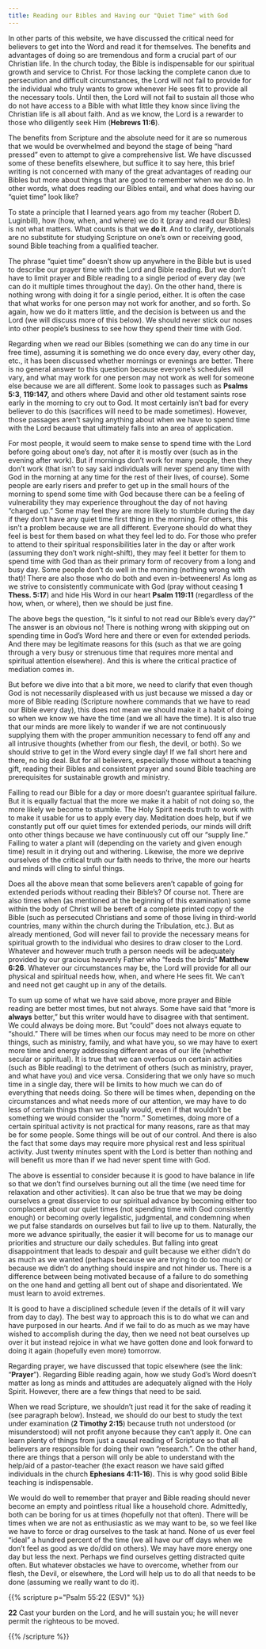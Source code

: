 ```yaml
---
title: Reading our Bibles and Having our "Quiet Time" with God
---
```


In other parts of this website, we have discussed the critical need for believers to get into the Word and read it for themselves. The benefits and advantages of doing so are tremendous and form a crucial part of our Christian life. In the church today, the Bible is indispensable for our spiritual growth and service to Christ. For those lacking the complete canon due to persecution and difficult circumstances, the Lord will not fail to provide for the individual who truly wants to grow whenever He sees fit to provide all the necessary tools. Until then, the Lord will not fail to sustain all those who do not have access to a Bible with what little they know since living the Christian life is all about faith. And as we know, the Lord is a rewarder to those who diligently seek Him (**Hebrews 11:6**). 

The benefits from Scripture and the absolute need for it are so numerous that we would be overwhelmed and beyond the stage of being “hard pressed” even to attempt to give a comprehensive list. We have discussed some of these benefits elsewhere, but suffice it to say here, this brief writing is not concerned with many of the great advantages of reading our Bibles but more about things that are good to remember when we do so. In other words, what does reading our Bibles entail, and what does having our “quiet time” look like? 

To state a principle that I learned years ago from my teacher (Robert D. Luginbill), how (how, when, and where) we do it (pray and read our Bibles) is not what matters. What counts is that we **do it**. And to clarify, devotionals are no substitute for studying Scripture on one’s own or receiving good, sound Bible teaching from a qualified teacher. 

The phrase “quiet time” doesn’t show up anywhere in the Bible but is used to describe our prayer time with the Lord and Bible reading. But we don’t have to limit prayer and Bible reading to a single period of every day (we can do it multiple times throughout the day). On the other hand, there is nothing wrong with doing it for a single period, either. It is often the case that what works for one person may not work for another, and so forth. So again, how we do it matters little, and the decision is between us and the Lord (we will discuss more of this below). We should never stick our noses into other people’s business to see how they spend their time with God. 

Regarding when we read our Bibles (something we can do any time in our free time), assuming it is something we do once every day, every other day, etc., it has been discussed whether mornings or evenings are better. There is no general answer to this question because everyone’s schedules will vary, and what may work for one person may not work as well for someone else because we are all different. Some look to passages such as **Psalms 5:3**, **119:147,** and others where David and other old testament saints rose early in the morning to cry out to God. It most certainly isn’t bad for every believer to do this (sacrifices will need to be made sometimes). However, those passages aren’t saying anything about when we have to spend time with the Lord because that ultimately falls into an area of application. 

For most people, it would seem to make sense to spend time with the Lord before going about one’s day, not after it is mostly over (such as in the evening after work). But if mornings don’t work for many people, then they don’t work (that isn’t to say said individuals will never spend any time with God in the morning at any time for the rest of their lives, of course). Some people are early risers and prefer to get up in the small hours of the morning to spend some time with God because there can be a feeling of vulnerability they may experience throughout the day of not having “charged up.” Some may feel they are more likely to stumble during the day if they don’t have any quiet time first thing in the morning. For others, this isn’t a problem because we are all different. Everyone should do what they feel is best for them based on what they feel led to do. For those who prefer to attend to their spiritual responsibilities later in the day or after work (assuming they don’t work night-shift), they may feel it better for them to spend time with God than as their primary form of recovery from a long and busy day. Some people don’t do well in the morning (nothing wrong with that)! There are also those who do both and even in-betweeners! As long as we strive to consistently communicate with God (pray without ceasing **1 Thess. 5:17**) and hide His Word in our heart **Psalm 119:11** (regardless of the how, when, or where), then we should be just fine. 

The above begs the question, “Is it sinful to not read our Bible’s every day?” The answer is an obvious no! There is nothing wrong with skipping out on spending time in God’s Word here and there or even for extended periods. And there may be legitimate reasons for this (such as that we are going through a very busy or strenuous time that requires more mental and spiritual attention elsewhere). And this is where the critical practice of mediation comes in. 

But before we dive into that a bit more, we need to clarify that even though God is not necessarily displeased with us just because we missed a day or more of Bible reading (Scripture nowhere commands that we have to read our Bible every day), this does not mean we should make it a habit of doing so when we know we have the time (and we all have the time). It is also true that our minds are more likely to wander if we are not continuously supplying them with the proper ammunition necessary to fend off any and all intrusive thoughts (whether from our flesh, the devil, or both). So we should strive to get in the Word every single day! If we fall short here and there, no big deal. But for all believers, especially those without a teaching gift, reading their Bibles and consistent prayer and sound Bible teaching are prerequisites for sustainable growth and ministry. 

Failing to read our Bible for a day or more doesn’t guarantee spiritual failure. But it is equally factual that the more we make it a habit of not doing so, the more likely we become to stumble. The Holy Spirit needs truth to work with to make it usable for us to apply every day. Meditation does help, but if we constantly put off our quiet times for extended periods, our minds will drift onto other things because we have continuously cut off our “supply line.” Failing to water a plant will (depending on the variety and given enough time) result in it drying out and withering. Likewise, the more we deprive ourselves of the critical truth our faith needs to thrive, the more our hearts and minds will cling to sinful things. 

Does all the above mean that some believers aren’t capable of going for extended periods without reading their Bible’s? Of course not. There are also times when (as mentioned at the beginning of this examination) some within the body of Christ will be bereft of a complete printed copy of the Bible (such as persecuted Christians and some of those living in third-world countries, many within the church during the Tribulation, etc.). But as already mentioned, God will never fail to provide the necessary means for spiritual growth to the individual who desires to draw closer to the Lord. Whatever and however much truth a person needs will be adequately provided by our gracious heavenly Father who “feeds the birds” **Matthew 6:26**. Whatever our circumstances may be, the Lord will provide for all our physical and spiritual needs how, when, and where He sees fit. We can’t and need not get caught up in any of the details. 

To sum up some of what we have said above, more prayer and Bible reading are better most times, but not always. Some have said that “more is **always** better,” but this writer would have to disagree with that sentiment. We could always be doing more. But “could” does not always equate to “should.” There will be times when our focus may need to be more on other things, such as ministry, family, and what have you, so we may have to exert more time and energy addressing different areas of our life (whether secular or spiritual). It is true that we can overfocus on certain activities (such as Bible reading) to the detriment of others (such as ministry, prayer, and what have you) and vice versa. Considering that we only have so much time in a single day, there will be limits to how much we can do of everything that needs doing. So there will be times when, depending on the circumstances and what needs more of our attention, we may have to do less of certain things than we usually would, even if that wouldn’t be something we would consider the “norm.” Sometimes, doing more of a certain spiritual activity is not practical for many reasons, rare as that may be for some people. Some things will be out of our control. And there is also the fact that some days may require more physical rest and less spiritual activity. Just twenty minutes spent with the Lord is better than nothing and will benefit us more than if we had never spent time with God. 

The above is essential to consider because it is good to have balance in life so that we don’t find ourselves burning out all the time (we need time for relaxation and other activities). It can also be true that we may be doing ourselves a great disservice to our spiritual advance by becoming either too complacent about our quiet times (not spending time with God consistently enough) or becoming overly legalistic, judgmental, and condemning when we put false standards on ourselves but fail to live up to them. Naturally, the more we advance spiritually, the easier it will become for us to manage our priorities and structure our daily schedules. But falling into great disappointment that leads to despair and guilt because we either didn’t do as much as we wanted (perhaps because we are trying to do too much) or because we didn’t do anything should inspire and not hinder us. There is a difference between being motivated because of a failure to do something on the one hand and getting all bent out of shape and disorientated. We must learn to avoid extremes. 

It is good to have a disciplined schedule (even if the details of it will vary from day to day). The best way to approach this is to do what we can and have purposed in our hearts. And if we fail to do as much as we may have wished to accomplish during the day, then we need not beat ourselves up over it but instead rejoice in what we have gotten done and look forward to doing it again (hopefully even more) tomorrow. 

Regarding prayer, we have discussed that topic elsewhere (see the link: “**Prayer**”). Regarding Bible reading again, how we study God’s Word doesn’t matter as long as minds and attitudes are adequately aligned with the Holy Spirit. However, there are a few things that need to be said. 

When we read Scripture, we shouldn’t just read it for the sake of reading it (see paragraph below). Instead, we should do our best to study the text under examination (**2 Timothy 2:15**) because truth not understood (or misunderstood) will not profit anyone because they can’t apply it. One can learn plenty of things from just a causal reading of Scripture so that all believers are responsible for doing their own “research.”. On the other hand, there are things that a person will only be able to understand with the help/aid of a pastor-teacher (the exact reason we have said gifted individuals in the church **Ephesians 4:11-16**). This is why good solid Bible teaching is indispensable. 

We would do well to remember that prayer and Bible reading should never become an empty and pointless ritual like a household chore. Admittedly, both can be boring for us at times (hopefully not that often). There will be times when we are not as enthusiastic as we may want to be, so we feel like we have to force or drag ourselves to the task at hand. None of us ever feel “ideal” a hundred percent of the time (we all have our off days when we don’t feel as good as we do/did on others). We may have more energy one day but less the next. Perhaps we find ourselves getting distracted quite often. But whatever obstacles we have to overcome, whether from our flesh, the Devil, or elsewhere, the Lord will help us to do all that needs to be done (assuming we really want to do it). 

{{% scripture p="Psalm 55:22 (ESV)" %}}  

**22** Cast your burden on the Lord, and he will sustain you; he will never permit the righteous to be moved.                                                            

{{% /scripture %}}  

